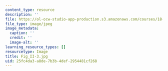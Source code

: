 ```yaml
---
content_type: resource
description: ''
file: https://ol-ocw-studio-app-production.s3.amazonaws.com/courses/18-065-matrix-methods-in-data-analysis-signal-processing-and-machine-learning-spring-2018/25fc4da3a8de7b3b4def2954481cf268_Fig_II-3.jpg
file_type: image/jpeg
image_metadata:
  caption: ''
  credit: ''
  image-alt: ''
learning_resource_types: []
resourcetype: Image
title: Fig_II-3.jpg
uid: 25fc4da3-a8de-7b3b-4def-2954481cf268
---
```

